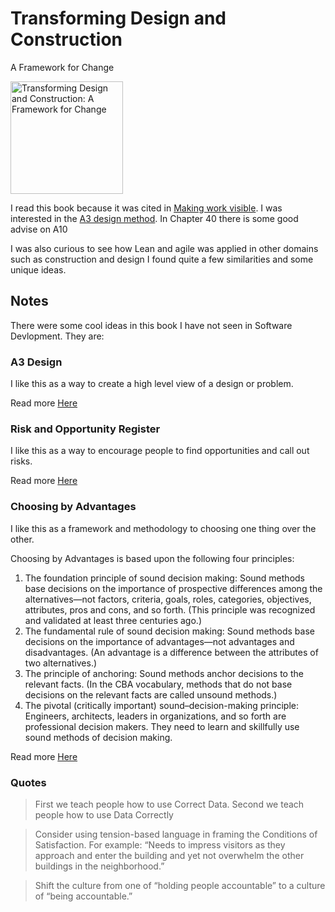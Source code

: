 # Transforming Design and Construction

A Framework for Change

<a href="https://www.amazon.com/Transforming-Design-Construction-Framework-Change-ebook/dp/B07BB5HG3D">
<img src="https://m.media-amazon.com/images/I/41mX4sNGTvL.jpg" alt="Transforming Design and Construction: A Framework for Change" style="height:180px;1px solid black"/>
</a>

I read this book because it was cited in [Making work visible](./making_work_visible.md).  I was
interested in the [A3 design method](https://kanbantool.com/kanban-guide/a3-problem-solving).  In Chapter 40 there is some good advise on A10
 
I was also curious to see how Lean and agile was applied in other domains such as construction and design
I found quite a few similarities and some unique ideas.
 
## Notes

There were some cool ideas in this book I have not seen in Software Devlopment.  They are:

### A3 Design

I like this as a way to create a high level view of a design or problem.

Read more [Here](https://kanbantool.com/kanban-guide/a3-problem-solving)

### Risk and Opportunity Register

I like this as a way to encourage people to find opportunities and call out risks.

Read more [Here](https://leanconstruction.org/media/learning_laboratory/new/TDC-CH17-Risk%20and%20Opportunity%20Register.pdf)


### Choosing by Advantages

I like this as a framework and methodology to choosing one thing over the other.

Choosing by Advantages is based upon the following four principles:

1. The foundation principle of sound decision making: Sound methods base decisions on the importance of prospective differences among the alternatives—not factors, criteria, goals, roles, categories, objectives, attributes, pros and cons, and so forth. (This principle was recognized and validated at least three centuries ago.) 
2. The fundamental rule of sound decision making: Sound methods base decisions on the importance of advantages—not advantages and disadvantages. (An advantage is a difference between the attributes of two alternatives.) 
3. The principle of anchoring: Sound methods anchor decisions to the relevant facts. (In the CBA vocabulary, methods that do not base decisions on the relevant facts are called unsound methods.) 
4. The pivotal (critically important) sound–decision-making principle: Engineers, architects, leaders in organizations, and so forth are professional decision makers. They need to learn and skillfully use sound methods of decision making.

Read more [Here](https://leanconstruction.org/media/learning_laboratory/new/TDC-CH22-Choosing%20by%20Advantages.pdf)

### Quotes

> First we teach people how to use Correct Data.  Second we teach people how to use Data Correctly

> Consider using tension-based language in framing the Conditions of Satisfaction. For example: “Needs to impress visitors as they approach and enter the building and yet not overwhelm the other buildings in the neighborhood.”

> Shift the culture from one of “holding people accountable” to a culture of “being accountable.”

